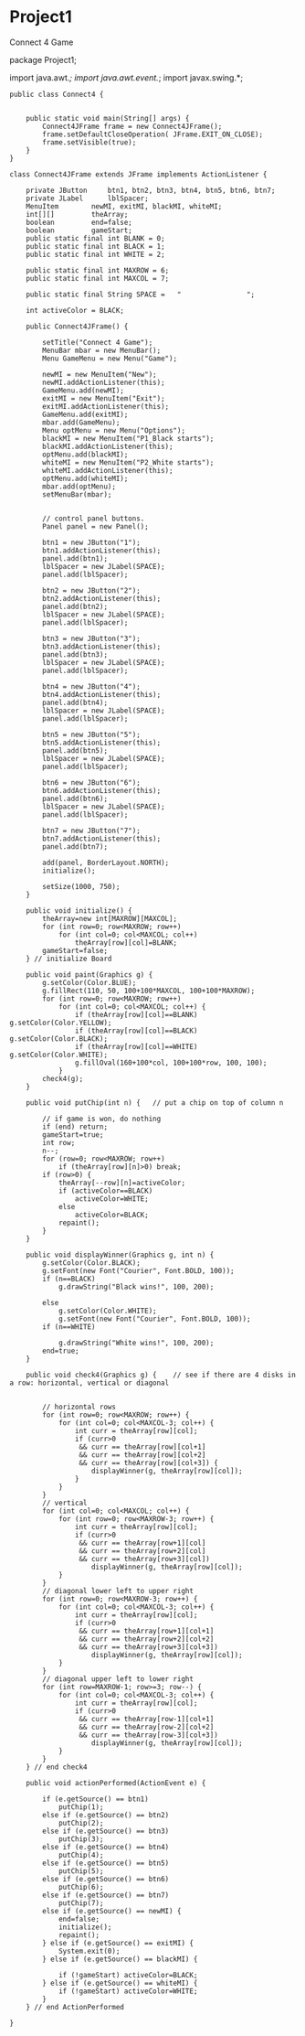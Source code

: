 # Project1
Connect 4 Game

package Project1;


import java.awt.*;
import java.awt.event.*;
import javax.swing.*;

	public class Connect4 {

		
		public static void main(String[] args) {
			Connect4JFrame frame = new Connect4JFrame();
			frame.setDefaultCloseOperation( JFrame.EXIT_ON_CLOSE);
			frame.setVisible(true);
		}
	}

	class Connect4JFrame extends JFrame implements ActionListener {

		private JButton		btn1, btn2, btn3, btn4, btn5, btn6, btn7;
		private JLabel		lblSpacer;
		MenuItem		newMI, exitMI, blackMI, whiteMI;
		int[][]			theArray;
		boolean			end=false;
		boolean			gameStart;
		public static final int BLANK = 0;
		public static final int BLACK = 1;
		public static final int WHITE = 2;

		public static final int MAXROW = 6;	
		public static final int MAXCOL = 7;	

		public static final String SPACE =   "                "; 

		int activeColor = BLACK;
		
		public Connect4JFrame() {
			
			setTitle("Connect 4 Game");
			MenuBar mbar = new MenuBar();
			Menu GameMenu = new Menu("Game");
			
			newMI = new MenuItem("New");
			newMI.addActionListener(this);
			GameMenu.add(newMI);
			exitMI = new MenuItem("Exit");
			exitMI.addActionListener(this);
			GameMenu.add(exitMI);
			mbar.add(GameMenu);
			Menu optMenu = new Menu("Options");
			blackMI = new MenuItem("P1_Black starts");
			blackMI.addActionListener(this);
			optMenu.add(blackMI);
			whiteMI = new MenuItem("P2_White starts");
			whiteMI.addActionListener(this);
			optMenu.add(whiteMI);
			mbar.add(optMenu);
			setMenuBar(mbar);
			

			// control panel buttons.
			Panel panel = new Panel();

			btn1 = new JButton("1");
			btn1.addActionListener(this);
			panel.add(btn1);
			lblSpacer = new JLabel(SPACE);
			panel.add(lblSpacer);

			btn2 = new JButton("2");
			btn2.addActionListener(this);
			panel.add(btn2);
			lblSpacer = new JLabel(SPACE);
			panel.add(lblSpacer);

			btn3 = new JButton("3");
			btn3.addActionListener(this);
			panel.add(btn3);
			lblSpacer = new JLabel(SPACE);
			panel.add(lblSpacer);

			btn4 = new JButton("4");
			btn4.addActionListener(this);
			panel.add(btn4);
			lblSpacer = new JLabel(SPACE);
			panel.add(lblSpacer);

			btn5 = new JButton("5");
			btn5.addActionListener(this);
			panel.add(btn5);
			lblSpacer = new JLabel(SPACE);
			panel.add(lblSpacer);

			btn6 = new JButton("6");
			btn6.addActionListener(this);
			panel.add(btn6);
			lblSpacer = new JLabel(SPACE);
			panel.add(lblSpacer);

			btn7 = new JButton("7");
			btn7.addActionListener(this);
			panel.add(btn7);

			add(panel, BorderLayout.NORTH);
			initialize();
			
			setSize(1000, 750);   
		} 

		public void initialize() {
			theArray=new int[MAXROW][MAXCOL];
			for (int row=0; row<MAXROW; row++)
				for (int col=0; col<MAXCOL; col++)
					theArray[row][col]=BLANK;
			gameStart=false;
		} // initialize Board

		public void paint(Graphics g) {
			g.setColor(Color.BLUE);
			g.fillRect(110, 50, 100+100*MAXCOL, 100+100*MAXROW);
			for (int row=0; row<MAXROW; row++)
				for (int col=0; col<MAXCOL; col++) {
					if (theArray[row][col]==BLANK) g.setColor(Color.YELLOW);
					if (theArray[row][col]==BLACK) g.setColor(Color.BLACK);
					if (theArray[row][col]==WHITE) g.setColor(Color.WHITE);
					g.fillOval(160+100*col, 100+100*row, 100, 100);
				}
			check4(g);
		} 

		public void putChip(int n) {   // put a chip on top of column n
		
			// if game is won, do nothing
			if (end) return;
			gameStart=true;
			int row;
			n--;
			for (row=0; row<MAXROW; row++)
				if (theArray[row][n]>0) break;
			if (row>0) {
				theArray[--row][n]=activeColor;
				if (activeColor==BLACK)
					activeColor=WHITE;
				else
					activeColor=BLACK;
				repaint();
			}
		}

		public void displayWinner(Graphics g, int n) {
			g.setColor(Color.BLACK);
			g.setFont(new Font("Courier", Font.BOLD, 100));
			if (n==BLACK)
				g.drawString("Black wins!", 100, 200);
			
			else
				g.setColor(Color.WHITE);
			    g.setFont(new Font("Courier", Font.BOLD, 100));
			if (n==WHITE)

				g.drawString("White wins!", 100, 200);
			end=true;
		}
				
		public void check4(Graphics g) {    // see if there are 4 disks in a row: horizontal, vertical or diagonal
		
			
			// horizontal rows
			for (int row=0; row<MAXROW; row++) {
				for (int col=0; col<MAXCOL-3; col++) {
					int curr = theArray[row][col];
					if (curr>0
					 && curr == theArray[row][col+1]
					 && curr == theArray[row][col+2]
					 && curr == theArray[row][col+3]) {
						displayWinner(g, theArray[row][col]);
					}
				}
			}
			// vertical 
			for (int col=0; col<MAXCOL; col++) {
				for (int row=0; row<MAXROW-3; row++) {
					int curr = theArray[row][col];
					if (curr>0
					 && curr == theArray[row+1][col]
					 && curr == theArray[row+2][col]
					 && curr == theArray[row+3][col])
						displayWinner(g, theArray[row][col]);
				}
			}
			// diagonal lower left to upper right
			for (int row=0; row<MAXROW-3; row++) {
				for (int col=0; col<MAXCOL-3; col++) {
					int curr = theArray[row][col];
					if (curr>0
					 && curr == theArray[row+1][col+1]
					 && curr == theArray[row+2][col+2]
					 && curr == theArray[row+3][col+3])
						displayWinner(g, theArray[row][col]);
				}
			}
			// diagonal upper left to lower right
			for (int row=MAXROW-1; row>=3; row--) {
				for (int col=0; col<MAXCOL-3; col++) {
					int curr = theArray[row][col];
					if (curr>0
					 && curr == theArray[row-1][col+1]
					 && curr == theArray[row-2][col+2]
					 && curr == theArray[row-3][col+3])
						displayWinner(g, theArray[row][col]);
				}
			}
		} // end check4

		public void actionPerformed(ActionEvent e) {
			
			if (e.getSource() == btn1)
				putChip(1);
			else if (e.getSource() == btn2)
				putChip(2);
			else if (e.getSource() == btn3)
				putChip(3);
			else if (e.getSource() == btn4)
				putChip(4);
			else if (e.getSource() == btn5)
				putChip(5);
			else if (e.getSource() == btn6)
				putChip(6);
			else if (e.getSource() == btn7)
				putChip(7);
			else if (e.getSource() == newMI) {
				end=false;
				initialize();
				repaint();
			} else if (e.getSource() == exitMI) {
				System.exit(0);
			} else if (e.getSource() == blackMI) {
				
				if (!gameStart) activeColor=BLACK;
			} else if (e.getSource() == whiteMI) {
				if (!gameStart) activeColor=WHITE;
			}
		} // end ActionPerformed

	} 

	
